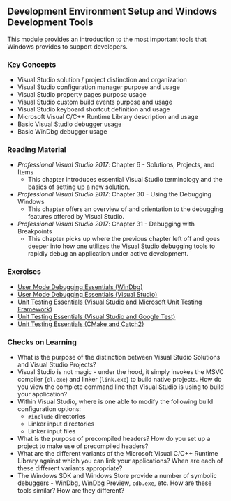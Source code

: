 ## Development Environment Setup and Windows Development Tools

This module provides an introduction to the most important tools that Windows provides to support developers.

### Key Concepts

- Visual Studio solution / project distinction and organization
- Visual Studio configuration manager purpose and usage
- Visual Studio property pages purpose usage
- Visual Studio custom build events purpose and usage
- Visual Studio keyboard shortcut definition and usage
- Microsoft Visual C/C++ Runtime Library description and usage 
- Basic Visual Studio debugger usage 
- Basic WinDbg debugger usage

### Reading Material

- _Professional Visual Studio 2017_: Chapter 6 - Solutions, Projects, and Items
    - This chapter introduces essential Visual Studio terminology and the basics of setting up a new solution.
- _Professional Visual Studio 2017_: Chapter 30 - Using the Debugging Windows
    - This chapter offers an overview of and orientation to the debugging features offered by Visual Studio.
- _Professional Visual Studio 2017_: Chapter 31 - Debugging with Breakpoints
    - This chapter picks up where the previous chapter left off and goes deeper into how one utilizes the Visual Studio debugging tools to rapidly debug an application under active development.

### Exercises

- [User Mode Debugging Essentials (WinDbg)](./windbg-user-mode)
- [User Mode Debugging Essentials (Visual Studio)](./vs-debugging)
- [Unit Testing Essentials (Visual Studio and Microsoft Unit Testing Framework)](./vs-unit-test-ms)
- [Unit Testing Essentials (Visual Studio and Google Test)](./vs-unit-test-google)
- [Unit Testing Essentials (CMake and Catch2)](./catch2-unit-test)

### Checks on Learning

- What is the purpose of the distinction between Visual Studio Solutions and Visual Studio Projects?
- Visual Studio is not magic - under the hood, it simply invokes the MSVC compiler (`cl.exe`) and linker (`link.exe`) to build native projects. How do you view the complete command line that Visual Studio is using to build your application? 
- Within Visual Studio, where is one able to modify the following build configuration options:
    - `#include` directories
    - Linker input directories
    - Linker input files
- What is the purpose of precompiled headers? How do you set up a project to make use of precompiled headers?
- What are the different variants of the Microsoft Visual C/C++ Runtime Library against which you can link your applications? When are each of these different variants appropriate?
- The Windows SDK and Windows Store provide a number of symbolic debuggers - WinDbg, WinDbg Preview, `cdb.exe`, etc. How are these tools similar? How are they different? 